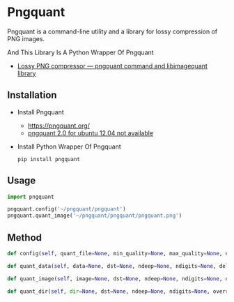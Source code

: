 # Pngquant
Pngquant is a command-line utility and a library for lossy compression of PNG images.

And This Library Is A Python Wrapper Of Pngquant

* [Lossy PNG compressor — pngquant command and libimagequant library](https://github.com/pornel/pngquant)

## Installation
* Install Pngquant
  * https://pngquant.org/
  * [pngquant 2.0 for ubuntu 12.04 not available](http://askubuntu.com/questions/469171/pngquant-2-0-for-ubuntu-12-04-not-available)

* Install Python Wrapper Of Pngquant

  ```shell
  pip install pngquant
  ```

## Usage
```python
import pngquant

pngquant.config('~/pngquant/pngquant')
pngquant.quant_image('~/pngquant/pngquant/pngquant.png')
```

## Method
```python
def config(self, quant_file=None, min_quality=None, max_quality=None, ndeep=None, ndigits=None, tmp_file=None):

def quant_data(self, data=None, dst=None, ndeep=None, ndigits=None, delete=True):

def quant_image(self, image=None, dst=None, ndeep=None, ndigits=None, override=True, delete=True):

def quant_dir(self, dir=None, dst=None, ndeep=None, ndigits=None, override=True, delete=True, topdown=True):
```

